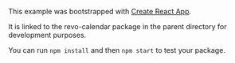 This example was bootstrapped with [Create React App](https://github.com/facebook/create-react-app).

It is linked to the revo-calendar package in the parent directory for development purposes.

You can run `npm install` and then `npm start` to test your package.
